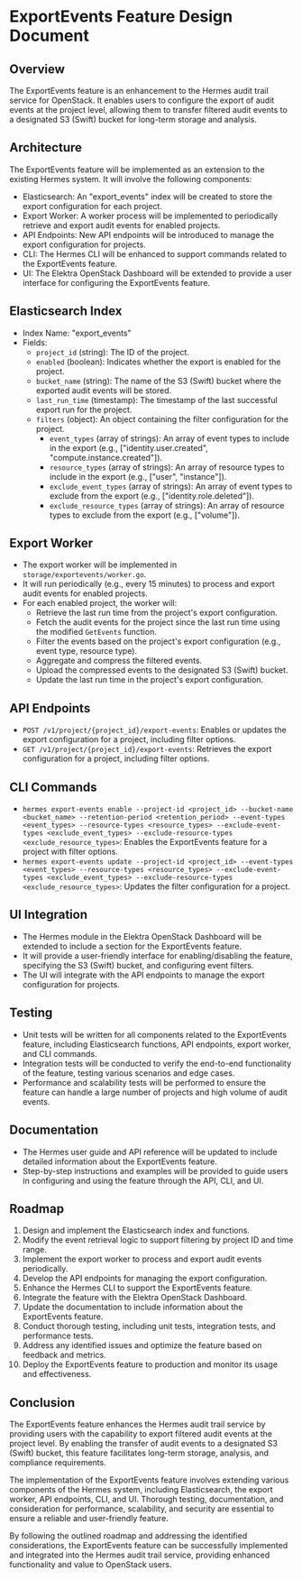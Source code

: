 <!--
SPDX-FileCopyrightText: 2025 SAP SE or an SAP affiliate company

SPDX-License-Identifier: Apache-2.0
-->

# ExportEvents Feature Design Document

## Overview
The ExportEvents feature is an enhancement to the Hermes audit trail service for OpenStack. It enables users to configure the export of audit events at the project level, allowing them to transfer filtered audit events to a designated S3 (Swift) bucket for long-term storage and analysis.

## Architecture
The ExportEvents feature will be implemented as an extension to the existing Hermes system. It will involve the following components:

- Elasticsearch: An "export_events" index will be created to store the export configuration for each project.
- Export Worker: A worker process will be implemented to periodically retrieve and export audit events for enabled projects.
- API Endpoints: New API endpoints will be introduced to manage the export configuration for projects.
- CLI: The Hermes CLI will be enhanced to support commands related to the ExportEvents feature.
- UI: The Elektra OpenStack Dashboard will be extended to provide a user interface for configuring the ExportEvents feature.

## Elasticsearch Index
- Index Name: "export_events"
- Fields:
  - `project_id` (string): The ID of the project.
  - `enabled` (boolean): Indicates whether the export is enabled for the project.
  - `bucket_name` (string): The name of the S3 (Swift) bucket where the exported audit events will be stored.
  - `last_run_time` (timestamp): The timestamp of the last successful export run for the project.
  - `filters` (object): An object containing the filter configuration for the project.
    - `event_types` (array of strings): An array of event types to include in the export (e.g., ["identity.user.created", "compute.instance.created"]).
    - `resource_types` (array of strings): An array of resource types to include in the export (e.g., ["user", "instance"]).
    - `exclude_event_types` (array of strings): An array of event types to exclude from the export (e.g., ["identity.role.deleted"]).
    - `exclude_resource_types` (array of strings): An array of resource types to exclude from the export (e.g., ["volume"]).

## Export Worker
- The export worker will be implemented in `storage/exportevents/worker.go`.
- It will run periodically (e.g., every 15 minutes) to process and export audit events for enabled projects.
- For each enabled project, the worker will:
  - Retrieve the last run time from the project's export configuration.
  - Fetch the audit events for the project since the last run time using the modified `GetEvents` function.
  - Filter the events based on the project's export configuration (e.g., event type, resource type).
  - Aggregate and compress the filtered events.
  - Upload the compressed events to the designated S3 (Swift) bucket.
  - Update the last run time in the project's export configuration.

## API Endpoints
- `POST /v1/project/{project_id}/export-events`: Enables or updates the export configuration for a project, including filter options.
- `GET /v1/project/{project_id}/export-events`: Retrieves the export configuration for a project, including filter options.

## CLI Commands
- `hermes export-events enable --project-id <project_id> --bucket-name <bucket_name> --retention-period <retention_period> --event-types <event_types> --resource-types <resource_types> --exclude-event-types <exclude_event_types> --exclude-resource-types <exclude_resource_types>`: Enables the ExportEvents feature for a project with filter options.
- `hermes export-events update --project-id <project_id> --event-types <event_types> --resource-types <resource_types> --exclude-event-types <exclude_event_types> --exclude-resource-types <exclude_resource_types>`: Updates the filter configuration for a project.

## UI Integration
- The Hermes module in the Elektra OpenStack Dashboard will be extended to include a section for the ExportEvents feature.
- It will provide a user-friendly interface for enabling/disabling the feature, specifying the S3 (Swift) bucket, and configuring event filters.
- The UI will integrate with the API endpoints to manage the export configuration for projects.

## Testing
- Unit tests will be written for all components related to the ExportEvents feature, including Elasticsearch functions, API endpoints, export worker, and CLI commands.
- Integration tests will be conducted to verify the end-to-end functionality of the feature, testing various scenarios and edge cases.
- Performance and scalability tests will be performed to ensure the feature can handle a large number of projects and high volume of audit events.

## Documentation
- The Hermes user guide and API reference will be updated to include detailed information about the ExportEvents feature.
- Step-by-step instructions and examples will be provided to guide users in configuring and using the feature through the API, CLI, and UI.

## Roadmap
1. Design and implement the Elasticsearch index and functions.
2. Modify the event retrieval logic to support filtering by project ID and time range.
3. Implement the export worker to process and export audit events periodically.
4. Develop the API endpoints for managing the export configuration.
5. Enhance the Hermes CLI to support the ExportEvents feature.
6. Integrate the feature with the Elektra OpenStack Dashboard.
7. Update the documentation to include information about the ExportEvents feature.
8. Conduct thorough testing, including unit tests, integration tests, and performance tests.
9. Address any identified issues and optimize the feature based on feedback and metrics.
10. Deploy the ExportEvents feature to production and monitor its usage and effectiveness.

## Conclusion
The ExportEvents feature enhances the Hermes audit trail service by providing users with the capability to export filtered audit events at the project level. By enabling the transfer of audit events to a designated S3 (Swift) bucket, this feature facilitates long-term storage, analysis, and compliance requirements.

The implementation of the ExportEvents feature involves extending various components of the Hermes system, including Elasticsearch, the export worker, API endpoints, CLI, and UI. Thorough testing, documentation, and consideration for performance, scalability, and security are essential to ensure a reliable and user-friendly feature.

By following the outlined roadmap and addressing the identified considerations, the ExportEvents feature can be successfully implemented and integrated into the Hermes audit trail service, providing enhanced functionality and value to OpenStack users.
